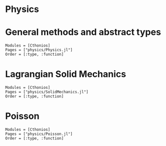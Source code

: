 # Physics

# General methods and abstract types
```@autodocs
Modules = [Cthonios]
Pages = ["physics/Physics.jl"]
Order = [:type, :function]
```

# Lagrangian Solid Mechanics
```@autodocs
Modules = [Cthonios]
Pages = ["physics/SolidMechanics.jl"]
Order = [:type, :function]
```

# Poisson
```@autodocs
Modules = [Cthonios]
Pages = ["physics/Poisson.jl"]
Order = [:type, :function]
```
